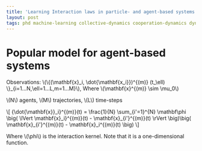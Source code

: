 ```yaml
---
title: 'Learning Interaction laws in particle- and agent-based systems'
layout: post
tags: phd machine-learning collective-dynamics cooperation-dynamics dynamical-systems
---
```




# Popular model for agent-based systems

Observations: \\(\\{(\mathbf{x}\_i, \dot{\mathbf{x\_i}})^{(m)} (t\_\ell) \\}\_{i=1...N,\ell=1...L,m=1...M}\\),
Where \\(\mathbf{x}^{(m)} \sim \mu\_0\\)

\\(N\\) agents, \\(M\\) trajectories, \\(L\\) time-steps

\\[
{\dot{\mathbf{x}}\_i}^{(m)}(t) = \frac{1}{N} \sum\_{i'=1}^{N} \mathbf\phi \big( \lVert \mathbf{x}\_i}^{(m)}(t) - \mathbf{x}\_{i'}^{(m)}(t) \rVert \big)\big( \mathbf{x}\_{i'}^{(m)}(t) - \mathbf{x}\_i^{(m)}(t) \big)
\\]

Where \\(\phi\\) is the interaction kernel. Note that it is a one-dimensional function.
